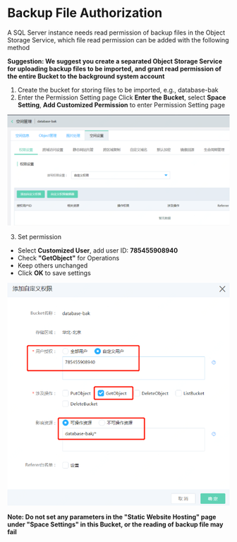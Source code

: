 # Backup File Authorization

A SQL Server instance needs read permission of backup files in the Object Storage Service, which file read permission can be added with the following method

**Suggestion: We suggest you create a separated Object Storage Service for uploading backup files to be imported, and grant read permission of the entire Bucket to the background system account**

1. Create the bucket for storing files to be imported, e.g., database-bak
2. Enter the Permission Setting page
Click **Enter the Bucket**, select **Space Setting**, **Add Customized Permission** to enter Permission Setting page

![权限设置1](../../../../../../image/RDS/Grant-File-Privilege-1.png)

3. Set permission
- Select **Customized User**, add user ID: **785455908940**
- Check **"GetObject"** for Operations
- Keep others unchanged
- Click **OK** to save settings

![权限设置2](../../../../../../image/RDS/Grant-File-Privilege-2.png)

**Note: Do not set any parameters in the "Static Website Hosting" page under "Space Settings" in this Bucket, or the reading of backup file may fail**
